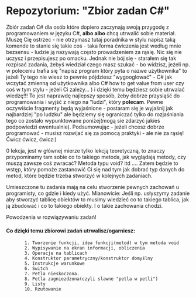 # Repozytorium: "Zbior zadan C#"
Zbiór zadań C# dla osób które dopiero zaczynają swoją przygodę z programowaniem w języku C#,
__albo albo__ chcą utrwalić sobie materiał. Muszę Cię ostrzec - nie otrzymasz tutaj poradnika w stylu
napisz taką komende to stanie się takie coś - taka forma ćwiczenia jest według mnie bezsensu - ludzie ją nazywają
często prowadzeniem za rąsię. Nic się nie uczysz i przepisujesz po omacku. Jednak nie bój się - starałem się tak rozpisać
zadania, żebyś wiedział czego masz szukać - bo widzisz, jeżeli np. w poleceniu trafia się
"napisz program który pyta o nazwe użytkownika" to jeżeli Ty tego nie wiesz to pewnie
pójdziesz "wygooglować" - C# jak wczytać zmienną od użytkownika albo C# how to get value from user
czy coś w tym stylu - jeżeli Ci zależy... ) i dzięki temu będziesz sobie utrwalać wiedzę!!! To jest naprawdę
najlepszy sposób, żeby dobrze przysiąść do programowania i wyjść z niego na "ludzi", który __polecam__. 
Pewne oczywiście fragmenty będą wyjaśnione - postaram się je wyjaśnij jak najbardziej "po ludzku" ale będziemy się ograniczać tylko do rozjaśniania tego co zostało wypunktowane poniżej(mogą sie zdarzyć jakieś podpowiedzi ewentualnie). Podsumowując - jeżeli chcesz dobrze programować - musisz rozwijać się za pomocą praktyki - ale nie za rąsię! Ćwicz ćwicz, ćwicz:)

0 lekcja, jest w głównej mierze tylko lekcją teoretyczną, to znaczy przypominamy tam sobie
co to takiego metoda, jak wyglądają metody, czy muszą zawsze coś zwracać? Metoda typu void?
itd .... Zatem będzie to wstęp, który pomoże zastanowić Ci się nad tym jak dobrać typ danych
do metod, które będzie trzeba stworzyć w kolejnych zadaniach. 


Umieszczone tu zadania mają na celu stworzenie pewnych zachowań u programisty, co gdzie i kiedy
użyć. Mianowicie: Jeśli np. usłyszymy zadanie aby stworzyć tablicę obiektów to musimy wiedzieć
co to takiego tablica, jak ją zbudować i co to takiego obiekty. I o takie zachowania chodzi.


Powodzenia w rozwiązywaniu zadań!


#### Co dzięki temu zbiorowi zadań utrwalisz/ogarniesz: ####

           1. Tworzenie funkcji, idea funkcji(metod) w tym metoda void
           2. Wypisywanie na ekran informacji, obliczenia 
           3. Operacje na tablicach
           4. Konstruktor parametryczny/konstruktor domyślny
           5. Instrukcje warunkowe
           6. Switch
           7. Petla nieskoczona.
           8. Petla zagniezdzona(czyli slawne "petla w petli")
           9. Listy
           10. Rzutowanie

